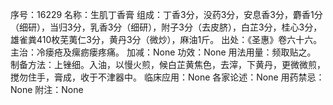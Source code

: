 序号：16229
名称：生肌丁香膏
组成：丁香3分，没药3分，安息香3分，麝香1分（细研），当归3分，乳香3分（细研），附子3分（去皮脐），白芷3分，桂心3分，雄雀粪410枚芜荑仁3分，黄丹3分（微炒），麻油1斤。
出处：《圣惠》卷六十六。
主治：冷瘘疮及瘰疬瘘疼痛。
加减：None
功效：None
用法用量：频取贴之。
制备方法：上锉细。入油，以慢火煎，候白芷黄焦色，去滓，下黄丹，更微微煎，搅勿住手，膏成，收于不津器中。
临床应用：None
各家论述：None
用药禁忌：None
附注：None
